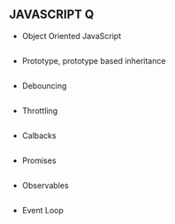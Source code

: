 ## JAVASCRIPT Q
- Object Oriented JavaScript
```
```
- Prototype, prototype based inheritance
```
```
- Debouncing
```
```
- Throttling
```
```
- Calbacks 
```
```
- Promises 
```
```
- Observables
```
```
- Event Loop 
```
```
